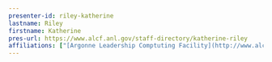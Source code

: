 ```yaml
---
presenter-id: riley-katherine
lastname: Riley
firstname: Katherine
pres-url: https://www.alcf.anl.gov/staff-directory/katherine-riley
affiliations: ["[Argonne Leadership Comptuting Facility](http://www.alcf.anl.gov/)"]
---
```

